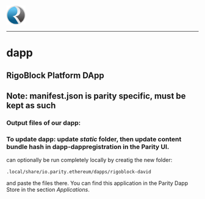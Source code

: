 <img src="https://raw.githubusercontent.com/RigoBlock/PR/master/1441400_10153552843930051_1897002707_n.png" width="50px" >

---

# dapp
## RigoBlock Platform DApp
## Note: manifest.json is parity specific, must be kept as such
### Output files of our dapp:
### To update dapp: update *static* folder, then update content bundle hash in dapp-dappregistration in the Parity UI.
 can optionally be run completely locally by creatig the new folder:
 ```
 .local/share/io.parity.ethereum/dapps/rigoblock-david
 ```
 and paste the files there.
 You can find this application in the Parity Dapp Store in the section *Applications*.
